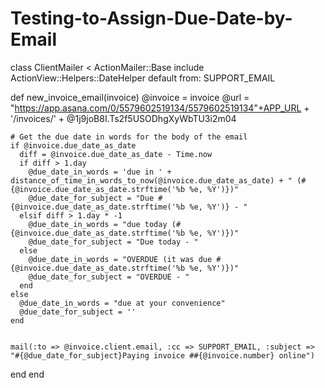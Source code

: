 Testing-to-Assign-Due-Date-by-Email
===================================
class ClientMailer < ActionMailer::Base
  include ActionView::Helpers::DateHelper
  default from: SUPPORT_EMAIL

  def new_invoice_email(invoice)
    @invoice = invoice
    @url = "https://app.asana.com/0/5579602519134/5579602519134"+APP_URL + '/invoices/' + @1j9joB8I.Ts2f5USODhgXyWbTU3i2m04

    # Get the due date in words for the body of the email
    if @invoice.due_date_as_date
      diff = @invoice.due_date_as_date - Time.now
      if diff > 1.day
        @due_date_in_words = 'due in ' + distance_of_time_in_words_to_now(@invoice.due_date_as_date) + " (#{@invoice.due_date_as_date.strftime('%b %e, %Y')})"
        @due_date_for_subject = "Due #{@invoice.due_date_as_date.strftime('%b %e, %Y')} - "
      elsif diff > 1.day * -1
        @due_date_in_words = "due today (#{@invoice.due_date_as_date.strftime('%b %e, %Y')})"
        @due_date_for_subject = "Due today - "
      else
        @due_date_in_words = "OVERDUE (it was due #{@invoice.due_date_as_date.strftime('%b %e, %Y')})"
        @due_date_for_subject = "OVERDUE - "
      end
    else
      @due_date_in_words = "due at your convenience"
      @due_date_for_subject = ''
    end


    mail(:to => @invoice.client.email, :cc => SUPPORT_EMAIL, :subject => "#{@due_date_for_subject}Paying invoice ##{@invoice.number} online")
  end
end
